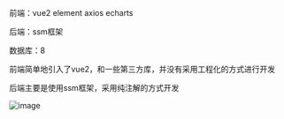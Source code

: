 前端：vue2  element  axios  echarts

后端：ssm框架

数据库：8

前端简单地引入了vue2，和一些第三方库，并没有采用工程化的方式进行开发

后端主要是使用ssm框架，采用纯注解的方式开发

![image](https://github.com/tsjmb/ssm/assets/141702894/7ed5342c-6344-49f2-9887-a513a031e65b)
